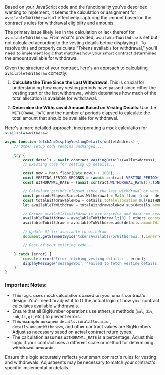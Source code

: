 Based on your JavaScript code and the functionality you've described wanting to implement, it seems the calculation or assignment for `availableToWithdraw` isn't effectively capturing the amount based on the contract's rules for withdrawal eligibility and amounts.

The primary issue likely lies in the calculation or lack thereof for `availableToWithdraw`. From what's provided, `availableToWithdraw` is set but not calculated according to the vesting details before displaying it. To resolve this and properly calculate "Tokens available for withdrawal," you'll need to implement logic that matches how your smart contract determines the amount available for withdrawal.

Given the structure of your contract, here's an approach to calculating `availableToWithdraw` correctly:

1. **Calculate the Time Since the Last Withdrawal**: This is crucial for understanding how many vesting periods have passed since either the vesting start or the last withdrawal, which determines how much of the total allocation is available for withdrawal.

2. **Determine the Withdrawal Amount Based on Vesting Details**: Use the `WITHDRAWAL_RATE` and the number of periods elapsed to calculate the total amount that should be available for withdrawal.

Here's a more detailed approach, incorporating a mock calculation for `availableToWithdraw`:

```javascript
async function fetchAndDisplayVestingDetails(walletAddress) {
    // Other setup code remains unchanged...

    try {
        const details = await contract.vestingDetails(walletAddress);
        // Existing code for setting up details...

        const now = Math.floor(Date.now() / 1000);
        const VESTING_PERIOD_SECONDS = (await contract.VESTING_PERIOD()).toNumber();
        const WITHDRAWAL_RATE = (await contract.WITHDRAWAL_RATE()).toNumber();

        // Calculate periods elapsed since the last withdrawal or vesting start
        const periodsElapsedSinceLastWithdrawal = Math.floor((now - details.lastWithdrawal.toNumber()) / VESTING_PERIOD_SECONDS);
        const totalWithdrawableNow = details.totalAllocation.mul(WITHDRAWAL_RATE).div(100).mul(periodsElapsedSinceLastWithdrawal);
        let availableToWithdraw = totalWithdrawableNow.sub(details.amountWithdrawn);

        // Ensure availableToWithdraw is not negative and does not exceed totalAllocation
        availableToWithdraw = availableToWithdraw.lt(0) ? ethers.constants.Zero : availableToWithdraw;
        availableToWithdraw = availableToWithdraw.add(details.amountWithdrawn).gt(details.totalAllocation) ? details.totalAllocation.sub(details.amountWithdrawn) : availableToWithdraw;

        // Update UI for available to withdraw
        document.getElementById('tokensAvailableForWithdrawal').innerText = ethers.utils.formatEther(availableToWithdraw) + ' PLRT';

        // Rest of your existing code...

    } catch (error) {
        console.error('Error fetching vesting details:', error);
        displayMessage('messageBox', 'Failed to fetch vesting details.', false);
    }
}
```

### Important Notes:

- This logic uses mock calculations based on your smart contract's design. You'll need to adjust it to fit the actual logic of how your contract calculates available withdrawals.
- Ensure that all BigNumber operations use ethers.js methods (`mul`, `div`, `sub`, `lt`, `gt`, etc.) to prevent errors.
- This example assumes `details.totalAllocation`, `details.amountWithdrawn`, and other contract values are BigNumbers. Adjust as necessary based on actual contract return types.
- The calculation assumes `WITHDRAWAL_RATE` is a percentage. Adjust this logic if your contract uses a different scale or method for determining withdrawal amounts.

Ensure this logic accurately reflects your smart contract's rules for vesting and withdrawals. Adjustments may be necessary to match your contract's specific implementation details.
